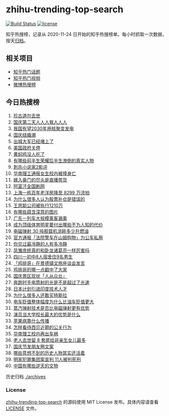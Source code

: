 # zhihu-trending-top-search

[![Build Status](https://github.com/justjavac/zhihu-trending-top-search/workflows/ci/badge.svg?branch=main)](https://github.com/justjavac/zhihu-trending-top-search/actions)
[![license](https://img.shields.io/github/license/justjavac/zhihu-trending-top-search)](https://github.com/justjavac/zhihu-trending-top-search/blob/main/LICENSE)

知乎热搜榜，记录从 2020-11-24 日开始的知乎热搜榜单。每小时抓取一次数据，按天[归档](./archives)。

## 相关项目

- [知乎热门话题](https://github.com/justjavac/zhihu-trending-hot-questions)
- [知乎热门视频](https://github.com/justjavac/zhihu-trending-hot-video)
- [微博热搜榜](https://github.com/justjavac/weibo-trending-hot-search)

## 今日热搜榜

<!-- BEGIN -->
<!-- 最后更新时间 Thu Oct 02 2025 21:28:18 GMT+0800 (China Standard Time) -->

1. [珍古道尔去世](https://www.zhihu.com/search?q=%E7%8F%8D%E5%8F%A4%E9%81%93%E5%B0%94%E5%8E%BB%E4%B8%96)
1. [国庆第二天人人人我人人人](https://www.zhihu.com/search?q=%E5%9B%BD%E5%BA%86%E7%AC%AC%E4%BA%8C%E5%A4%A9%E4%BA%BA%E4%BA%BA%E4%BA%BA%E6%88%91%E4%BA%BA%E4%BA%BA%E4%BA%BA)
1. [我国有望2030年用核聚变发电](https://www.zhihu.com/search?q=%E6%88%91%E5%9B%BD%E6%9C%89%E6%9C%9B2030%E5%B9%B4%E7%94%A8%E6%A0%B8%E8%81%9A%E5%8F%98%E5%8F%91%E7%94%B5)
1. [国庆结婚潮](https://www.zhihu.com/search?q=%E5%9B%BD%E5%BA%86%E7%BB%93%E5%A9%9A%E6%BD%AE)
1. [出城大军已经堵上了](https://www.zhihu.com/search?q=%E5%87%BA%E5%9F%8E%E5%A4%A7%E5%86%9B%E5%B7%B2%E7%BB%8F%E5%A0%B5%E4%B8%8A%E4%BA%86)
1. [美国政府关停](https://www.zhihu.com/search?q=%E7%BE%8E%E5%9B%BD%E6%94%BF%E5%BA%9C%E5%85%B3%E5%81%9C)
1. [黄焖鸡没人吃了](https://www.zhihu.com/search?q=%E9%BB%84%E7%84%96%E9%B8%A1%E6%B2%A1%E4%BA%BA%E5%90%83%E4%BA%86)
1. [有哪些前半生荣耀后半生潦倒的真实人物](https://www.zhihu.com/search?q=%E6%9C%89%E5%93%AA%E4%BA%9B%E5%89%8D%E5%8D%8A%E7%94%9F%E8%8D%A3%E8%80%80%E5%90%8E%E5%8D%8A%E7%94%9F%E6%BD%A6%E5%80%92%E7%9A%84%E7%9C%9F%E5%AE%9E%E4%BA%BA%E7%89%A9)
1. [刺杀小说家2影评](https://www.zhihu.com/search?q=%E5%88%BA%E6%9D%80%E5%B0%8F%E8%AF%B4%E5%AE%B62%E5%BD%B1%E8%AF%84)
1. [华南理工通报女生校内被撞身亡](https://www.zhihu.com/search?q=%E5%8D%8E%E5%8D%97%E7%90%86%E5%B7%A5%E9%80%9A%E6%8A%A5%E5%A5%B3%E7%94%9F%E6%A0%A1%E5%86%85%E8%A2%AB%E6%92%9E%E8%BA%AB%E4%BA%A1)
1. [嫁入豪门的尽头是直播带货](https://www.zhihu.com/search?q=%E5%AB%81%E5%85%A5%E8%B1%AA%E9%97%A8%E7%9A%84%E5%B0%BD%E5%A4%B4%E6%98%AF%E7%9B%B4%E6%92%AD%E5%B8%A6%E8%B4%A7)
1. [阿富汗全国断网](https://www.zhihu.com/search?q=%E9%98%BF%E5%AF%8C%E6%B1%97%E5%85%A8%E5%9B%BD%E6%96%AD%E7%BD%91)
1. [上海一栋百年老洋房降至 8299 万流拍](https://www.zhihu.com/search?q=%E4%B8%8A%E6%B5%B7%E4%B8%80%E6%A0%8B%E7%99%BE%E5%B9%B4%E8%80%81%E6%B4%8B%E6%88%BF%E9%99%8D%E8%87%B3%208299%20%E4%B8%87%E6%B5%81%E6%8B%8D)
1. [为什么很多人认为股票补仓是错误的](https://www.zhihu.com/search?q=%E4%B8%BA%E4%BB%80%E4%B9%88%E5%BE%88%E5%A4%9A%E4%BA%BA%E8%AE%A4%E4%B8%BA%E8%82%A1%E7%A5%A8%E8%A1%A5%E4%BB%93%E6%98%AF%E9%94%99%E8%AF%AF%E7%9A%84)
1. [王思聪公司被执行1210万](https://www.zhihu.com/search?q=%E7%8E%8B%E6%80%9D%E8%81%AA%E5%85%AC%E5%8F%B8%E8%A2%AB%E6%89%A7%E8%A1%8C1210%E4%B8%87)
1. [有哪些蕴含深意的图片](https://www.zhihu.com/search?q=%E6%9C%89%E5%93%AA%E4%BA%9B%E8%95%B4%E5%90%AB%E6%B7%B1%E6%84%8F%E7%9A%84%E5%9B%BE%E7%89%87)
1. [广东一列车大规模乘客漏乘](https://www.zhihu.com/search?q=%E5%B9%BF%E4%B8%9C%E4%B8%80%E5%88%97%E8%BD%A6%E5%A4%A7%E8%A7%84%E6%A8%A1%E4%B9%98%E5%AE%A2%E6%BC%8F%E4%B9%98)
1. [成为顶级体育明星要付出哪些不为人知的代价](https://www.zhihu.com/search?q=%E6%88%90%E4%B8%BA%E9%A1%B6%E7%BA%A7%E4%BD%93%E8%82%B2%E6%98%8E%E6%98%9F%E8%A6%81%E4%BB%98%E5%87%BA%E5%93%AA%E4%BA%9B%E4%B8%8D%E4%B8%BA%E4%BA%BA%E7%9F%A5%E7%9A%84%E4%BB%A3%E4%BB%B7)
1. [电磁弹射 30 吨舰载机消耗多少升燃油](https://www.zhihu.com/search?q=%E7%94%B5%E7%A3%81%E5%BC%B9%E5%B0%84%2030%20%E5%90%A8%E8%88%B0%E8%BD%BD%E6%9C%BA%E6%B6%88%E8%80%97%E5%A4%9A%E5%B0%91%E5%8D%87%E7%87%83%E6%B2%B9)
1. [官方通报「法院警车在山姆购物」为公车私用](https://www.zhihu.com/search?q=%E5%AE%98%E6%96%B9%E9%80%9A%E6%8A%A5%E3%80%8C%E6%B3%95%E9%99%A2%E8%AD%A6%E8%BD%A6%E5%9C%A8%E5%B1%B1%E5%A7%86%E8%B4%AD%E7%89%A9%E3%80%8D%E4%B8%BA%E5%85%AC%E8%BD%A6%E7%A7%81%E7%94%A8)
1. [你见过最冷静的人有多冷静](https://www.zhihu.com/search?q=%E4%BD%A0%E8%A7%81%E8%BF%87%E6%9C%80%E5%86%B7%E9%9D%99%E7%9A%84%E4%BA%BA%E6%9C%89%E5%A4%9A%E5%86%B7%E9%9D%99)
1. [凤雏庞统真的和卧龙诸葛亮一样厉害吗](https://www.zhihu.com/search?q=%E5%87%A4%E9%9B%8F%E5%BA%9E%E7%BB%9F%E7%9C%9F%E7%9A%84%E5%92%8C%E5%8D%A7%E9%BE%99%E8%AF%B8%E8%91%9B%E4%BA%AE%E4%B8%80%E6%A0%B7%E5%8E%89%E5%AE%B3%E5%90%97)
1. [四川一初中8人宿舍住9名男生](https://www.zhihu.com/search?q=%E5%9B%9B%E5%B7%9D%E4%B8%80%E5%88%9D%E4%B8%AD8%E4%BA%BA%E5%AE%BF%E8%88%8D%E4%BD%8F9%E5%90%8D%E7%94%B7%E7%94%9F)
1. [「鸡排哥」在景德镇文旅座谈会发言](https://www.zhihu.com/search?q=%E3%80%8C%E9%B8%A1%E6%8E%92%E5%93%A5%E3%80%8D%E5%9C%A8%E6%99%AF%E5%BE%B7%E9%95%87%E6%96%87%E6%97%85%E5%BA%A7%E8%B0%88%E4%BC%9A%E5%8F%91%E8%A8%80)
1. [鸡排哥的哪一点戳中了大家](https://www.zhihu.com/search?q=%E9%B8%A1%E6%8E%92%E5%93%A5%E7%9A%84%E5%93%AA%E4%B8%80%E7%82%B9%E6%88%B3%E4%B8%AD%E4%BA%86%E5%A4%A7%E5%AE%B6)
1. [国庆景区现状「人从众𠈌」](https://www.zhihu.com/search?q=%E5%9B%BD%E5%BA%86%E6%99%AF%E5%8C%BA%E7%8E%B0%E7%8A%B6%E3%80%8C%E4%BA%BA%E4%BB%8E%E4%BC%97%F0%A0%88%8C%E3%80%8D)
1. [奔跑时手电筒射的光是不是超过了光速](https://www.zhihu.com/search?q=%E5%A5%94%E8%B7%91%E6%97%B6%E6%89%8B%E7%94%B5%E7%AD%92%E5%B0%84%E7%9A%84%E5%85%89%E6%98%AF%E4%B8%8D%E6%98%AF%E8%B6%85%E8%BF%87%E4%BA%86%E5%85%89%E9%80%9F)
1. [日本计划引进印度技术人才](https://www.zhihu.com/search?q=%E6%97%A5%E6%9C%AC%E8%AE%A1%E5%88%92%E5%BC%95%E8%BF%9B%E5%8D%B0%E5%BA%A6%E6%8A%80%E6%9C%AF%E4%BA%BA%E6%89%8D)
1. [为什么很多人还敢买特斯拉](https://www.zhihu.com/search?q=%E4%B8%BA%E4%BB%80%E4%B9%88%E5%BE%88%E5%A4%9A%E4%BA%BA%E8%BF%98%E6%95%A2%E4%B9%B0%E7%89%B9%E6%96%AF%E6%8B%89)
1. [电车贬值整体幅度为什么比油车贬值更大](https://www.zhihu.com/search?q=%E7%94%B5%E8%BD%A6%E8%B4%AC%E5%80%BC%E6%95%B4%E4%BD%93%E5%B9%85%E5%BA%A6%E4%B8%BA%E4%BB%80%E4%B9%88%E6%AF%94%E6%B2%B9%E8%BD%A6%E8%B4%AC%E5%80%BC%E6%9B%B4%E5%A4%A7)
1. [蒸汽弹射技术是否比电磁弹射更有优势](https://www.zhihu.com/search?q=%E8%92%B8%E6%B1%BD%E5%BC%B9%E5%B0%84%E6%8A%80%E6%9C%AF%E6%98%AF%E5%90%A6%E6%AF%94%E7%94%B5%E7%A3%81%E5%BC%B9%E5%B0%84%E6%9B%B4%E6%9C%89%E4%BC%98%E5%8A%BF)
1. [演员当大学校长最大的优势是什么](https://www.zhihu.com/search?q=%E6%BC%94%E5%91%98%E5%BD%93%E5%A4%A7%E5%AD%A6%E6%A0%A1%E9%95%BF%E6%9C%80%E5%A4%A7%E7%9A%84%E4%BC%98%E5%8A%BF%E6%98%AF%E4%BB%80%E4%B9%88)
1. [苹果病靠什么传播](https://www.zhihu.com/search?q=%E8%8B%B9%E6%9E%9C%E7%97%85%E9%9D%A0%E4%BB%80%E4%B9%88%E4%BC%A0%E6%92%AD)
1. [怎样看待西贝近期的公关行为](https://www.zhihu.com/search?q=%E6%80%8E%E6%A0%B7%E7%9C%8B%E5%BE%85%E8%A5%BF%E8%B4%9D%E8%BF%91%E6%9C%9F%E7%9A%84%E5%85%AC%E5%85%B3%E8%A1%8C%E4%B8%BA)
1. [华南理工校内再出车祸](https://www.zhihu.com/search?q=%E5%8D%8E%E5%8D%97%E7%90%86%E5%B7%A5%E6%A0%A1%E5%86%85%E5%86%8D%E5%87%BA%E8%BD%A6%E7%A5%B8)
1. [老人去世留 8 套房给非亲生女儿最多](https://www.zhihu.com/search?q=%E8%80%81%E4%BA%BA%E5%8E%BB%E4%B8%96%E7%95%99%208%20%E5%A5%97%E6%88%BF%E7%BB%99%E9%9D%9E%E4%BA%B2%E7%94%9F%E5%A5%B3%E5%84%BF%E6%9C%80%E5%A4%9A)
1. [国庆节发朋友圈文案](https://www.zhihu.com/search?q=%E5%9B%BD%E5%BA%86%E8%8A%82%E5%8F%91%E6%9C%8B%E5%8F%8B%E5%9C%88%E6%96%87%E6%A1%88)
1. [哪些意想不到的历史人物其实还活着](https://www.zhihu.com/search?q=%E5%93%AA%E4%BA%9B%E6%84%8F%E6%83%B3%E4%B8%8D%E5%88%B0%E7%9A%84%E5%8E%86%E5%8F%B2%E4%BA%BA%E7%89%A9%E5%85%B6%E5%AE%9E%E8%BF%98%E6%B4%BB%E7%9D%80)
1. [明家犯罪集团案宣判 11人被判死刑](https://www.zhihu.com/search?q=%E6%98%8E%E5%AE%B6%E7%8A%AF%E7%BD%AA%E9%9B%86%E5%9B%A2%E6%A1%88%E5%AE%A3%E5%88%A4%2011%E4%BA%BA%E8%A2%AB%E5%88%A4%E6%AD%BB%E5%88%91)
1. [中国有哪些逆天的文物](https://www.zhihu.com/search?q=%E4%B8%AD%E5%9B%BD%E6%9C%89%E5%93%AA%E4%BA%9B%E9%80%86%E5%A4%A9%E7%9A%84%E6%96%87%E7%89%A9)

<!-- END -->

历史归档 [./archives](./archives)

### License

[zhihu-trending-top-search](https://github.com/justjavac/zhihu-trending-top-search) 的源码使用 MIT License
发布。具体内容请查看 [LICENSE](./LICENSE) 文件。
